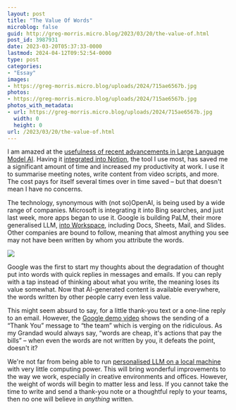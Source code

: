 ```yaml
---
layout: post
title: "The Value Of Words"
microblog: false
guid: http://greg-morris.micro.blog/2023/03/20/the-value-of.html
post_id: 3987931
date: 2023-03-20T05:37:33-0000
lastmod: 2024-04-12T09:52:54-0000
type: post
categories:
- "Essay"
images:
- https://greg-morris.micro.blog/uploads/2024/715ae6567b.jpg
photos:
- https://greg-morris.micro.blog/uploads/2024/715ae6567b.jpg
photos_with_metadata:
- url: https://greg-morris.micro.blog/uploads/2024/715ae6567b.jpg
  width: 0
  height: 0
url: /2023/03/20/the-value-of.html
---
```

I am amazed at the [usefulness of recent advancements in Large Language Model AI](/2023/03/13/seems-a-controversial.html). Having it [integrated into Notion](https://www.notion.so/product/ai), the tool I use most, has saved me a significant amount of time and increased my productivity at work. I use it to summarise meeting notes, write content from video scripts, and more. The cost pays for itself several times over in time saved – but that doesn't mean I have no concerns.

The technology, synonymous with (not so)OpenAI, is being used by a wide range of companies. Microsoft is integrating it into Bing searches, and just last week, more apps began to use it. Google is building PaLM, their more generalised LLM, [into Workspace](https://workspace.google.com/blog/product-announcements/generative-ai), including Docs, Sheets, Mail, and Slides. Other companies are bound to follow, meaning that almost anything you see may not have been written by whom you attribute the words.

![](https://greg-morris.micro.blog/uploads/2024/715ae6567b.jpg)

Google was the first to start my thoughts about the degradation of thought put into words with quick replies in messages and emails. If you can reply with a tap instead of thinking about what you write, the meaning loses its value somewhat. Now that AI-generated content is available everywhere, the words written by other people carry even less value.

This might seem absurd to say, for a little thank-you text or a one-line reply to an email. However, the [Google demo video](https://youtu.be/6DaJVZBXETE) shows the sending of a “Thank You” message to “the team” which is verging on the ridiculous. As my Grandad would always say, “words are cheap, it's actions that pay the bills” – when even the words are not written by you, it defeats the point, doesn't it?

We're not far from being able to run [personalised LLM on a local machine](https://github.com/tatsu-lab/stanford_alpaca) with very little computing power. This will bring wonderful improvements to the way we work, especially in creative environments and offices. However, the weight of words will begin to matter less and less. If you cannot take the time to write and send a thank-you note or a thoughtful reply to your teams, then no one will believe in *anything* written.
